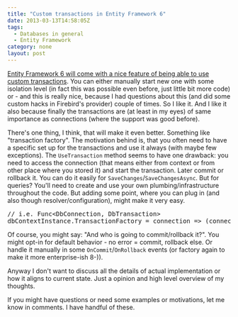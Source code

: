 ```yaml
---
title: "Custom transactions in Entity Framework 6"
date: 2013-03-13T14:58:05Z
tags:
  - Databases in general
  - Entity Framework
category: none
layout: post
---
```

[Entity Framework 6 will come with a nice feature of being able to use custom transactions][1]. You can either manually start new one with some isolation level (in fact this was possible even before, just little bit more code) or - and this is really nice, because I had questions about this (and did some custom hacks in Firebird's provider) couple of times. So I like it. And I like it also because finally the transactions are (at least in my eyes) of same importance as connections (where the support was good before).

<!-- excerpt -->

There's one thing, I think, that will make it even better. Something like "transaction factory". The motivation behind is, that you often need to have a specific set up for the transactions and use it always (with maybe few exceptions). The `UseTransaction` method seems to have one drawback: you need to access the connection (that means either from context or from other place where you stored it) and start the transaction. Later commit or rollback it. You can do it easily for `SaveChanges`/`SaveChangesAsync`. But for queries? You'll need to create and use your own plumbing/infrastructure throughout the code. But adding some point, where you can plug in (and also though resolver/configuration), might make it very easy.

<pre class="brush:csharp">
// i.e. Func&lt;DbConnection, DbTransaction&gt;
dbContextInstance.TransactionFactory = connection => (connection as MyDbConnection).BeginTransaction(/* some crazy setup */);  // MyDbConnection is the actual store connection
</pre>

Of course, you might say: "And who is going to commit/rollback it?". You might opt-in for default behavior - no error = commit, rollback else. Or handle it manually in some `OnCommit`/`OnRollback` events (or factory again to make it more enterprise-ish 8-)).

Anyway I don't want to discuss all the details of actual implementation or how it aligns to current state. Just a opinion and high level overview of my thoughts. 

If you might have questions or need some examples or motivations, let me know in comments. I have handful of these.

[1]: http://entityframework.codeplex.com/wikipage?title=Improved%20Transaction%20Support